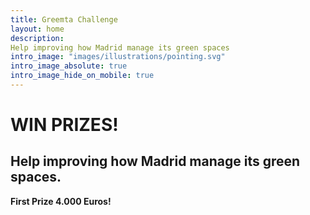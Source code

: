```yaml
---
title: Greemta Challenge
layout: home
description: 
Help improving how Madrid manage its green spaces
intro_image: "images/illustrations/pointing.svg"
intro_image_absolute: true
intro_image_hide_on_mobile: true
---
```


# WIN PRIZES! 
## Help improving how Madrid manage its green spaces.
**First Prize 4.000 Euros!**
